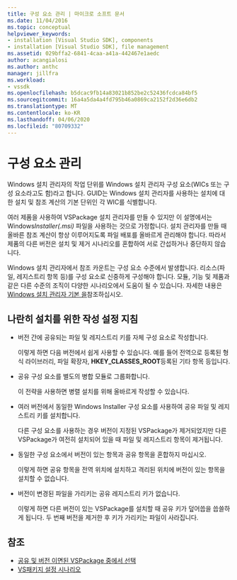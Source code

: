 ```yaml
---
title: 구성 요소 관리 | 마이크로 소프트 문서
ms.date: 11/04/2016
ms.topic: conceptual
helpviewer_keywords:
- installation [Visual Studio SDK], components
- installation [Visual Studio SDK], file management
ms.assetid: 029bffa2-6841-4caa-a41a-442467e1aedc
author: acangialosi
ms.author: anthc
manager: jillfra
ms.workload:
- vssdk
ms.openlocfilehash: b5dcac9fb14a83021b852be2c52436fcdca84bf5
ms.sourcegitcommit: 16a4a5da4a4fd795b46a0869ca2152f2d36e6db2
ms.translationtype: MT
ms.contentlocale: ko-KR
ms.lasthandoff: 04/06/2020
ms.locfileid: "80709332"
---
```

# <a name="component-management"></a>구성 요소 관리
Windows 설치 관리자의 작업 단위를 Windows 설치 관리자 구성 요소(WICs 또는 구성 요소라고도 함)라고 합니다. GUID는 Windows 설치 관리자를 사용하는 설치에 대한 설치 및 참조 계산의 기본 단위인 각 WIC를 식별합니다.

 여러 제품을 사용하여 VSPackage 설치 관리자를 만들 수 있지만 이 설명에서는 Windows*Installer(.msi)* 파일을 사용하는 것으로 가정합니다. 설치 관리자를 만들 때 올바른 참조 계산이 항상 이루어지도록 파일 배포를 올바르게 관리해야 합니다. 따라서 제품의 다른 버전은 설치 및 제거 시나리오를 혼합하여 서로 간섭하거나 중단하지 않습니다.

 Windows 설치 관리자에서 참조 카운트는 구성 요소 수준에서 발생합니다. 리소스(파일, 레지스트리 항목 등)를 구성 요소로 신중하게 구성해야 합니다. 모듈, 기능 및 제품과 같은 다른 수준의 조직이 다양한 시나리오에서 도움이 될 수 있습니다. 자세한 내용은 [Windows 설치 관리자 기본 을](../../extensibility/internals/windows-installer-basics.md)참조하십시오.

## <a name="guidelines-of-authoring-setup-for-side-by-side-installation"></a>나란히 설치를 위한 작성 설정 지침

- 버전 간에 공유되는 파일 및 레지스트리 키를 자체 구성 요소로 작성합니다.

     이렇게 하면 다음 버전에서 쉽게 사용할 수 있습니다. 예를 들어 전역으로 등록된 형식 라이브러리, 파일 확장자, **HKEY_CLASSES_ROOT**등록된 기타 항목 등입니다.

- 공유 구성 요소를 별도의 병합 모듈로 그룹화합니다.

     이 전략을 사용하면 병렬 설치를 위해 올바르게 작성할 수 있습니다.

- 여러 버전에서 동일한 Windows Installer 구성 요소를 사용하여 공유 파일 및 레지스트리 키를 설치합니다.

     다른 구성 요소를 사용하는 경우 버전이 지정된 VSPackage가 제거되었지만 다른 VSPackage가 여전히 설치되어 있을 때 파일 및 레지스트리 항목이 제거됩니다.

- 동일한 구성 요소에서 버전이 있는 항목과 공유 항목을 혼합하지 마십시오.

     이렇게 하면 공유 항목을 전역 위치에 설치하고 격리된 위치에 버전이 있는 항목을 설치할 수 없습니다.

- 버전이 변경된 파일을 가리키는 공유 레지스트리 키가 없습니다.

     이렇게 하면 다른 버전이 있는 VSPackage를 설치할 때 공유 키가 덮어씁을 씁쓸하게 됩니다. 두 번째 버전을 제거한 후 키가 가리키는 파일이 사라집니다.

## <a name="see-also"></a>참조
- [공유 및 버전 이면된 VSPackage 중에서 선택](../../extensibility/choosing-between-shared-and-versioned-vspackages.md)
- [VS패키지 설정 시나리오](../../extensibility/internals/vspackage-setup-scenarios.md)
